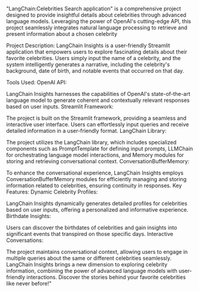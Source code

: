 "LangChain:Celebrities Search application" is a comprehensive project designed to provide insightful details about celebrities through advanced language models. Leveraging the power of OpenAI's cutting-edge API, this project seamlessly integrates natural language processing to retrieve and present information about a chosen celebrity

Project Description:
LangChain Insights is a user-friendly Streamlit application that empowers users to explore fascinating details about their favorite celebrities. Users simply input the name of a celebrity, and the system intelligently generates a narrative, including the celebrity's background, date of birth, and notable events that occurred on that day.

Tools Used:
OpenAI API:

LangChain Insights harnesses the capabilities of OpenAI's state-of-the-art language model to generate coherent and contextually relevant responses based on user inputs.
Streamlit Framework:

The project is built on the Streamlit framework, providing a seamless and interactive user interface. Users can effortlessly input queries and receive detailed information in a user-friendly format.
LangChain Library:

The project utilizes the LangChain library, which includes specialized components such as PromptTemplate for defining input prompts, LLMChain for orchestrating language model interactions, and Memory modules for storing and retrieving conversational context.
ConversationBufferMemory:

To enhance the conversational experience, LangChain Insights employs ConversationBufferMemory modules for efficiently managing and storing information related to celebrities, ensuring continuity in responses.
Key Features:
Dynamic Celebrity Profiles:

LangChain Insights dynamically generates detailed profiles for celebrities based on user inputs, offering a personalized and informative experience.
Birthdate Insights:

Users can discover the birthdates of celebrities and gain insights into significant events that transpired on those specific days.
Interactive Conversations:

The project maintains conversational context, allowing users to engage in multiple queries about the same or different celebrities seamlessly.
LangChain Insights brings a new dimension to exploring celebrity information, combining the power of advanced language models with user-friendly interactions. Discover the stories behind your favorite celebrities like never before!"
